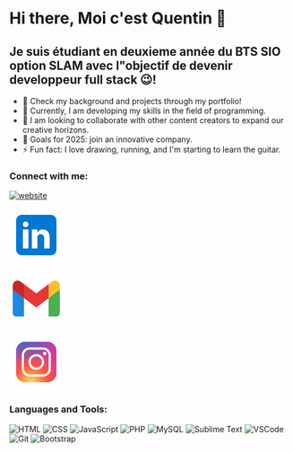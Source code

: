 # Hi there, Moi c'est Quentin  👋 


## Je suis étudiant en deuxieme année du BTS SIO option SLAM  avec l"objectif de devenir developpeur full stack 😉!

- 🔭 Check my background and projects through my portfolio!
- 🌱 Currently, I am developing my skills in the field of programming.
- 👯 I am looking to collaborate with other content creators to expand our creative horizons.
- 🥅 Goals for 2025: join an innovative company.
- ⚡ Fun fact: I love drawing, running, and I'm starting to learn the guitar.

### Connect with me:



 [![website](./img/icônes8-linkedin-48.svg)](https://instagram.com/codeSTACKr#gh-light-mode-only)


<a href="https://www.linkedin.com/in/quentin-etourmy-5325571b4/" target="_blank">![LinkedIn](./img/icons8-linkedin-48.svg)</a>


![Gmail](./img/icons8-gmail-48.svg)


![Instagram](./img/icons8-instagram-48.svg)

### Languages and Tools:

 

![HTML](https://img.shields.io/badge/HTML-E34F26?style=for-the-badge&logo=html5&logoColor=white)
![CSS](https://img.shields.io/badge/CSS-1572B6?style=for-the-badge&logo=css3&logoColor=white)
![JavaScript](https://img.shields.io/badge/JavaScript-F7DF1E?style=for-the-badge&logo=javascript&logoColor=black)
![PHP](https://img.shields.io/badge/PHP-777BB4?style=for-the-badge&logo=php&logoColor=white)
![MySQL](https://img.shields.io/badge/MySQL-4479A1?style=for-the-badge&logo=mysql&logoColor=white)
![Sublime Text](https://img.shields.io/badge/Sublime_Text-FF9800?style=for-the-badge&logo=sublime-text&logoColor=white)
![VSCode](https://img.shields.io/badge/VSCode-007ACC?style=for-the-badge&logo=visual-studio-code&logoColor=white)
![Git](https://img.shields.io/badge/Git-F05032?style=for-the-badge&logo=git&logoColor=white)
![Bootstrap](https://img.shields.io/badge/Bootstrap-7952B3?style=for-the-badge&logo=bootstrap&logoColor=white)






